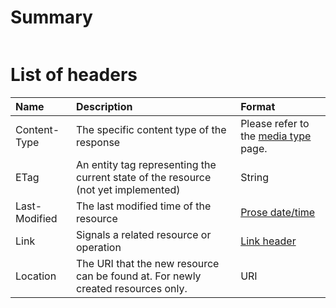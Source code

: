 # Summary #

|  |
|:-|

# List of headers #

| Name | Description | Format |
|:-----|:------------|:-------|
| Content-Type | The specific content type of the response | Please refer to the [media type](MediaType) page. |
| ETag | An entity tag representing the current state of the resource (not yet implemented) | String |
| Last-Modified | The last modified time of the resource | [Prose date/time](DataTypes#ProseDate) |
| Link | Signals a related resource or operation  | [Link header](Link#Header) |
| Location | The URI that the new resource can be found at.  For newly created resources only. | URI    |
